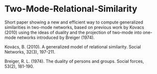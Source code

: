 # Two-Mode-Relational-Similarity

Short paper showing a new and efficient way to compute generalized similarities in two-mode networks, based on previous work by Kovacs (2010) using the ideas of duality and the projection of two-mode into one-mode networks introduced by Breiger (1974). 

Kovács, B. (2010). A generalized model of relational similarity. Social Networks, 32(3), 197-211.

Breiger, R. L. (1974). The duality of persons and groups. Social forces, 53(2), 181-190.
